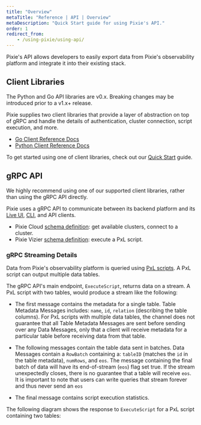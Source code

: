 ```yaml
---
title: "Overview"
metaTitle: "Reference | API | Overview"
metaDescription: "Quick Start guide for using Pixie's API."
order: 1
redirect_from:
    - /using-pixie/using-api/
---
```


Pixie's API allows developers to easily export data from Pixie's observability platform and integrate it into their existing stack. 

## Client Libraries

<Alert variant="outlined" severity="warning">
  The Python and Go API libraries are v0.x. Breaking changes may be introduced prior to a v1.x+ release. 
</Alert>

Pixie supplies two client libraries that provide a layer of abstraction on top of gRPC and handle the details of authentication, cluster connection, script execution, and more. 

- [Go Client Reference Docs](https://pkg.go.dev/go.withpixie.dev/pixie/src/api/go/pxapi)
- [Python Client Reference Docs](/reference/api/py)

To get started using one of client libraries, check out our [Quick Start](/reference/api/quick-start/) guide.

## gRPC API

<Alert variant="outlined" severity="info">
  We highly recommend using one of our supported client libraries, rather than using the gRPC API directly. 
</Alert>

Pixie uses a gRPC API to communicate between its backend platform and its [Live UI](/using-pixie/using-live-ui), [CLI](/using-pixie/using-cli), and API clients.

- Pixie Cloud [schema definition](https://github.com/pixie-labs/pixie/blob/main/src/api/public/cloudapipb/cloudapi.proto): get available clusters, connect to a cluster.
- Pixie Vizier [schema definition](https://github.com/pixie-labs/pixie/blob/main/src/api/public/vizierapipb/vizierapi.proto): execute a PxL script. 

### gRPC Streaming Details

Data from Pixie's observability platform is queried using [PxL scripts](/using-pixie/pxl-overview). A PxL script can output multiple data tables. 

The gRPC API's main endpoint, `ExecuteScript`, returns data on a stream. A PxL script with two tables, would produce a stream like the following:

- The first message contains the metadata for a single table. Table Metadata Messages includes: `name`, `id`, `relation` (describing the table columns). For PxL scripts with multiple data tables, the channel does not guarantee that all Table Metadata Messages are sent before sending over any Data Messages, only that a client will receive metadata for a particular table before receiving data from that table.

- The following messages contain the table data sent in batches. Data Messages contain a `RowBatch` containing a: `tableID` (matches the `id` in the table metadata), `numRows`, and `eos`. The message containing the final batch of data will have its end-of-stream (`eos`) flag set true. If the stream unexpectedly closes, there is no guarantee that a table will receive `eos`. It is important to note that users can write queries that stream forever and thus never send an `eos`

- The final message contains script execution statistics.

The following diagram shows the response to `ExecuteScript` for a PxL script containing two tables:

<svg title='Pixie `ExecuteScript` gRPC streaming output example.' src='api/grpc-streaming.png'/>